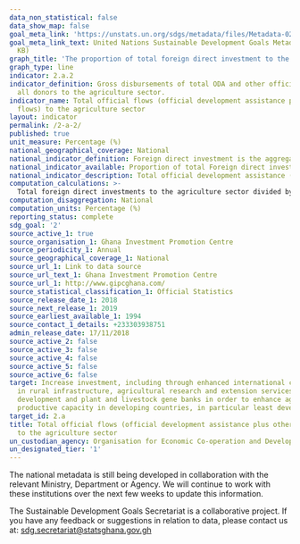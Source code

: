 ```yaml
---
data_non_statistical: false
data_show_map: false
goal_meta_link: 'https://unstats.un.org/sdgs/metadata/files/Metadata-02-0A-02.pdf '
goal_meta_link_text: United Nations Sustainable Development Goals Metadata (PDF 210
  KB)
graph_title: 'The proportion of total foreign direct investment to the agriculture sector'
graph_type: line
indicator: 2.a.2
indicator_definition: Gross disbursements of total ODA and other official flows from
  all donors to the agriculture sector. 
indicator_name: Total official flows (official development assistance plus other official
  flows) to the agriculture sector
layout: indicator
permalink: /2-a-2/
published: true
unit_measure: Percentage (%)
national_geographical_coverage: National
national_indicator_definition: Foreign direct investment is the aggregate sum of foreign investments in all sectors of the economy. This indicator measures the share of foreign direct investments made in Agriculture sector.
national_indicator_available: Proportion of total Foreign direct investment to the agriculture sector 
national_indicator_description: Total official development assistance (ODA) and other official flows to the agriculture sector
computation_calculations: >-
  Total foreign direct investments to the agriculture sector divided by total foreign direct investment and multiplied by 100
computation_disaggregation: National
computation_units: Percentage (%)
reporting_status: complete
sdg_goal: '2'
source_active_1: true
source_organisation_1: Ghana Investment Promotion Centre
source_periodicity_1: Annual 
source_geographical_coverage_1: National
source_url_1: Link to data source
source_url_text_1: Ghana Investment Promotion Centre
source_url_1: http://www.gipcghana.com/
source_statistical_classification_1: Official Statistics
source_release_date_1: 2018
source_next_release_1: 2019
source_earliest_available_1: 1994
source_contact_1_details: +233303938751
admin_release_date: 17/11/2018
source_active_2: false
source_active_3: false
source_active_4: false
source_active_5: false
source_active_6: false
target: Increase investment, including through enhanced international cooperation,
  in rural infrastructure, agricultural research and extension services, technology
  development and plant and livestock gene banks in order to enhance agricultural
  productive capacity in developing countries, in particular least developed countries
target_id: 2.a
title: Total official flows (official development assistance plus other official flows)
  to the agriculture sector
un_custodian_agency: Organisation for Economic Co-operation and Development (OECD)
un_designated_tier: '1'
---
```

The national metadata is still being developed in collaboration with the relevant Ministry, Department or Agency.  We will continue to work with these institutions over the next few weeks to update this information.

The Sustainable Development Goals Secretariat is a collaborative project. If you have any feedback or suggestions in relation to data, please contact us at: sdg.secretariat@statsghana.gov.gh
